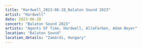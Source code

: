 ```yaml
---
title: "Hardwell_2023-06-28_Balaton Sound 2023"
artist: "Hardwell"
date: 2023-06-28
concert: "Balaton Sound 2023"
artists: "Agents Of Time, Hardwell, AlleFarben, Adam Beyer"
location: "Balaton Sound"
location_details: "Zamárdi, Hungary"
---
```

